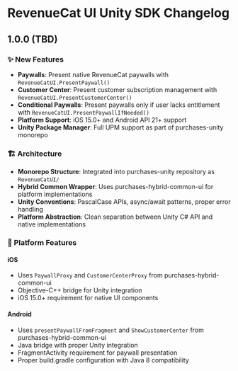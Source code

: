 # RevenueCat UI Unity SDK Changelog

## 1.0.0 (TBD)

### ✨ New Features

- **Paywalls**: Present native RevenueCat paywalls with `RevenueCatUI.PresentPaywall()`
- **Customer Center**: Present customer subscription management with `RevenueCatUI.PresentCustomerCenter()`
- **Conditional Paywalls**: Present paywalls only if user lacks entitlement with `RevenueCatUI.PresentPaywallIfNeeded()`
- **Platform Support**: iOS 15.0+ and Android API 21+ support
- **Unity Package Manager**: Full UPM support as part of purchases-unity monorepo

### 🏗️ Architecture

- **Monorepo Structure**: Integrated into purchases-unity repository as `RevenueCatUI/`
- **Hybrid Common Wrapper**: Uses purchases-hybrid-common-ui for platform implementations
- **Unity Conventions**: PascalCase APIs, async/await patterns, proper error handling
- **Platform Abstraction**: Clean separation between Unity C# API and native implementations

### 📱 Platform Features

#### iOS
- Uses `PaywallProxy` and `CustomerCenterProxy` from purchases-hybrid-common-ui
- Objective-C++ bridge for Unity integration
- iOS 15.0+ requirement for native UI components

#### Android
- Uses `presentPaywallFromFragment` and `ShowCustomerCenter` from purchases-hybrid-common-ui  
- Java bridge with proper Unity integration
- FragmentActivity requirement for paywall presentation
- Proper build.gradle configuration with Java 8 compatibility 